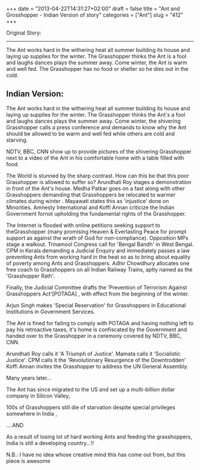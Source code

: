 +++
date = "2013-04-22T14:31:27+02:00"
draft = false
title = "Ant and Grosshopper - Indian Version of story"
categories = ["Ant"]
slug = "412"
+++

Original Story:

-------------------

The Ant works hard in the withering heat all summer building its house and laying up supplies for the winter. The Grasshopper thinks the Ant is a fool and laughs dances plays the summer away. Come winter, the Ant is warm and well fed. The Grasshopper has no food or shelter so he dies out in the cold.

Indian Version:
-------------------

The Ant works hard in the withering heat all summer building its house and laying up supplies for the winter. The Grasshopper thinks the Ant's a fool and laughs dances plays the summer away. Come winter, the shivering Grasshopper calls a press conference and demands to know why the Ant should be allowed to be warm and well fed while others are cold and starving.

NDTV, BBC, CNN show up to provide pictures of the shivering Grasshopper next to a video of the Ant in his comfortable home with a table filled with food.

The World is stunned by the sharp contrast. How can this be that this poor Grasshopper is allowed to suffer so? Arundhati Roy stages a demonstration in front of the Ant's house. Medha Patkar goes on a fast along with other Grasshoppers demanding that Grasshoppers be relocated to warmer climates during winter . Mayawati states this as 'injustice' done on Minorities. Amnesty International and Koffi Annan criticize the Indian Government fornot upholding the fundamental rights of the Grasshopper.

The Internet is flooded with online petitions seeking support to theGrasshopper (many promising Heaven &amp; Everlasting Peace for prompt support as against the wrath of God for non-compliance). Opposition MPs stage a walkout. Trinamool Congress call for 'Bengal Bandh' in West Bengal. CPM in Kerala demanding a Judicial Enquiry and immediately passes a law preventing Ants from working hard in the heat so as to bring about equality of poverty among Ants and Grasshoppers. Adhir Chowdhury allocates one free coach to Grasshoppers on all Indian Railway Trains, aptly named as the 'Grasshopper Rath'.

Finally, the Judicial Committee drafts the 'Prevention of Terrorism Against Grasshoppers Act'[POTAGA] , with effect from the beginning of the winter.

Arjun Singh makes 'Special Reservation' for Grasshoppers in Educational Institutions in Government Services.

The Ant is fined for failing to comply with POTAGA and having nothing left to pay his retroactive taxes, it's home is confiscated by the Government and handed over to the Grasshopper in a ceremony covered by NDTV, BBC, CNN.

Arundhati Roy calls it 'A Triumph of Justice'. Mamata calls it 'Socialistic Justice'. CPM calls it the 'Revolutionary Resurgence of the Downtrodden' Koffi Annan invites the Grasshopper to address the UN General Assembly.

Many years later...

The Ant has since migrated to the US and set up a multi-billion dollar company in Silicon Valley,

100s of Grasshoppers still die of starvation despite special privileges somewhere in India ,

....AND

As a result of losing lot of hard working Ants and feeding the grasshoppers, India is still a developing country...!!

N.B.: I have no idea whose creative mind this has come out from, but this piece is awesome
